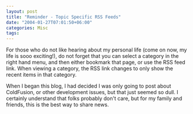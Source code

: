 ```yaml
---
layout: post
title: "Reminder - Topic Specific RSS Feeds"
date: "2004-01-27T07:01:50+06:00"
categories: Misc 
tags: 
---
```


For those who do not like hearing about my personal life (come on now, my life is sooo exciting!), do not forget that you can select a category in the right hand menu, and then either bookmark that page, or use the RSS feed link. When viewing a category, the RSS link changes to only show the recent items in that category.

When I began this blog, I had decided I was only going to post about ColdFusion, or other development issues, but that just seemed so dull. I certainly understand that folks probably don't care, but for my family and friends, this is the best way to share   news.